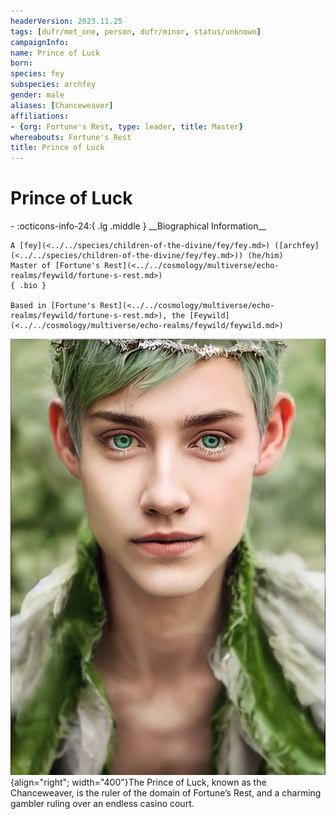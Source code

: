 ```yaml
---
headerVersion: 2023.11.25
tags: [dufr/met_one, person, dufr/minor, status/unknown]
campaignInfo:
name: Prince of Luck
born:
species: fey
subspecies: archfey
gender: male
aliases: [Chanceweaver]
affiliations:
- {org: Fortune's Rest, type: leader, title: Master}
whereabouts: Fortune's Rest
title: Prince of Luck
---
```

# Prince of Luck
<div class="grid cards ext-narrow-margin ext-one-column" markdown>
- :octicons-info-24:{ .lg .middle } __Biographical Information__

    A [fey](<../../species/children-of-the-divine/fey/fey.md>) ([archfey](<../../species/children-of-the-divine/fey/fey.md>)) (he/him)  
    Master of [Fortune's Rest](<../../cosmology/multiverse/echo-realms/feywild/fortune-s-rest.md>)  
    { .bio }

    Based in [Fortune's Rest](<../../cosmology/multiverse/echo-realms/feywild/fortune-s-rest.md>), the [Feywild](<../../cosmology/multiverse/echo-realms/feywild/feywild.md>)
</div>


![The Prince of Luck](../../assets/the-prince-of-luck.png){align="right"; width="400"}The Prince of Luck, known as the Chanceweaver, is the ruler of the domain of Fortune’s Rest, and a charming gambler ruling over an endless casino court. 